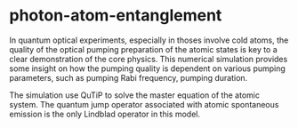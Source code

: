 # photon-atom-entanglement

In quantum optical experiments, especially in thoses involve cold atoms, the quality of the optical pumping preparation of the atomic states is key to a clear demonstration of the core physics. This numerical simulation provides some insight on how the pumping quality is dependent on various pumping parameters, such as pumping Rabi frequency, pumping duration.

The simulation use QuTiP to solve the master equation of the atomic system. The quantum jump operator associated with atomic spontaneous emission is the only Lindblad operator in this model.
